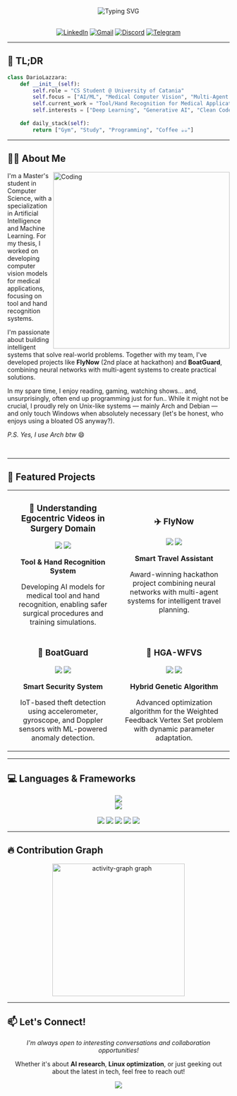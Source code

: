 <div align="center">
  <img src="https://readme-typing-svg.demolab.com?font=Fira+Code&size=32&duration=2800&pause=2000&color=007ACC&center=true&vCenter=true&width=600&lines=Hi+there%2C+I'm+Dario+%F0%9F%91%8B;AI%2FML+Engineer+in+the+Making+%F0%9F%A4%96;Building+the+Future+with+Code+%F0%9F%9A%80" alt="Typing SVG" />
</div>

<br/>

<div align="center">
  
  [![LinkedIn](https://img.shields.io/badge/LinkedIn-0077B5?style=for-the-badge&logo=linkedin&logoColor=white)](https://www.linkedin.com/in/dariolazzara)
  [![Gmail](https://img.shields.io/badge/Gmail-D14836?style=for-the-badge&logo=gmail&logoColor=white)](mailto:lazzara.hh@gmail.com)
  [![Discord](https://img.shields.io/badge/Discord-7289DA?style=for-the-badge&logo=discord&logoColor=white)](https://discordapp.com/users/gotodi3)
  [![Telegram](https://img.shields.io/badge/Telegram-2CA5E0?style=for-the-badge&logo=telegram&logoColor=white)](https://t.me/Dariol24)
  
</div>

---

## 🧠 TL;DR

```python
class DarioLazzara:
    def __init__(self):
        self.role = "CS Student @ University of Catania"
        self.focus = ["AI/ML", "Medical Computer Vision", "Multi-Agent Systems"]
        self.current_work = "Tool/Hand Recognition for Medical Applications"
        self.interests = ["Deep Learning", "Generative AI", "Clean Code", "Linux"]
        
    def daily_stack(self):
        return ["Gym", "Study", "Programming", "Coffee ☕☕"]
```

---

## 👨‍💻 About Me

<img align="right" alt="Coding" width="400" src="https://user-images.githubusercontent.com/74038190/229223263-cf2e4b07-2615-4f87-9c38-e37600f8381a.gif">

I'm a Master's student in Computer Science, with a specialization in Artificial Intelligence and Machine Learning. For my thesis, I worked on developing computer vision models for medical applications, focusing on tool and hand recognition systems.

I'm passionate about building intelligent systems that solve real-world problems. Together with my team, I've developed projects like **FlyNow** (2nd place at hackathon) and **BoatGuard**, combining neural networks with multi-agent systems to create practical solutions.

In my spare time, I enjoy reading, gaming, watching shows... and, unsurprisingly, often end up programming just for fun.. While it might not be crucial, I proudly rely on Unix-like systems — mainly Arch and Debian — and only touch Windows when absolutely necessary (let's be honest, who enjoys using a bloated OS anyway?).

*P.S. Yes, I use Arch btw* 😄

<br clear="right"/>

---

## 🚀 Featured Projects

<div align="center">
  <table>
    <tr>
      <td width="50%">
        <h3 align="center">🏥 Understanding Egocentric Videos in Surgery Domain</h3>
        <div align="center">
          <img src="https://img.shields.io/badge/Computer_Vision-FF6F61?style=for-the-badge&logo=pytorch&logoColor=white" />
          <img src="https://img.shields.io/badge/Tool_Recognition-4CAF50?style=for-the-badge&logo=opencv&logoColor=white" />
          <p><strong>Tool & Hand Recognition System</strong></p>
          <p>Developing AI models for medical tool and hand recognition, enabling safer surgical procedures and training simulations.</p>
        </div>
      </td>
      <td width="50%">
        <h3 align="center">✈️ FlyNow</h3>
        <div align="center">
          <img src="https://img.shields.io/badge/🥈_2nd_Place-FFD700?style=for-the-badge" />
          <img src="https://img.shields.io/badge/Hackathon_Winner-FF4B4B?style=for-the-badge" />
          <p><strong>Smart Travel Assistant</strong></p>
          <p>Award-winning hackathon project combining neural networks with multi-agent systems for intelligent travel planning.</p>
        </div>
      </td>
    </tr>
    <tr>
      <td width="50%">
        <h3 align="center">🚢 BoatGuard</h3>
        <div align="center">
          <img src="https://img.shields.io/badge/IoT-0052CC?style=for-the-badge&logo=arduino&logoColor=white" />
          <img src="https://img.shields.io/badge/ML-FF6F00?style=for-the-badge&logo=tensorflow&logoColor=white" />
          <p><strong>Smart Security System</strong></p>
          <p>IoT-based theft detection using accelerometer, gyroscope, and Doppler sensors with ML-powered anomaly detection.</p>
        </div>
      </td>
      <td width="50%">
        <h3 align="center">🧬 HGA-WFVS</h3>
        <div align="center">
          <img src="https://img.shields.io/badge/Genetic_Algorithm-9C27B0?style=for-the-badge" />
          <img src="https://img.shields.io/badge/Graph_Theory-2196F3?style=for-the-badge" />
          <p><strong>Hybrid Genetic Algorithm</strong></p>
          <p>Advanced optimization algorithm for the Weighted Feedback Vertex Set problem with dynamic parameter adaptation.</p>
        </div>
      </td>
    </tr>
  </table>
</div>

---

## 💻 Languages & Frameworks

<div align="center">
  <img src="https://skillicons.dev/icons?i=python,pytorch,tensorflow,sklearn,c,cpp,rust,java" />
</div>

<div align="center">
  <img src="https://skillicons.dev/icons?i=linux,arch,docker,git,vim,neovim,vscode,bash" />
</div>

<br/>

<div align="center">
  <img src="https://img.shields.io/badge/Pandas-150458?style=flat-square&logo=pandas&logoColor=white" />
  <img src="https://img.shields.io/badge/NumPy-013243?style=flat-square&logo=numpy&logoColor=white" />
  <img src="https://img.shields.io/badge/Matplotlib-11557c?style=flat-square&logo=python&logoColor=white" />
  <img src="https://img.shields.io/badge/Jupyter-F37626?style=flat-square&logo=jupyter&logoColor=white" />
  <img src="https://img.shields.io/badge/CMake-064F8C?style=flat-square&logo=cmake&logoColor=white" />
</div>

---

## 🔥 Contribution Graph

<div align="center">
  <img src="https://github-readme-activity-graph.vercel.app/graph?username=Erewhon-proj&radius=16&theme=tokyo-night&area=true&order=5&hide_border=true&hide_title=false&custom_title=Contribution%20Graph" height="300" alt="activity-graph graph" />
</div>

---

## 📫 Let's Connect!

<div align="center">
  <p>
    <i>I'm always open to interesting conversations and collaboration opportunities!</i>
  </p>
  <p>
    Whether it's about <strong>AI research</strong>, <strong>Linux optimization</strong>, or just geeking out about the latest in tech, feel free to reach out!
  </p>
</div>

<div align="center">
  <img src="https://capsule-render.vercel.app/api?type=waving&color=gradient&height=80&section=footer" />
</div>
